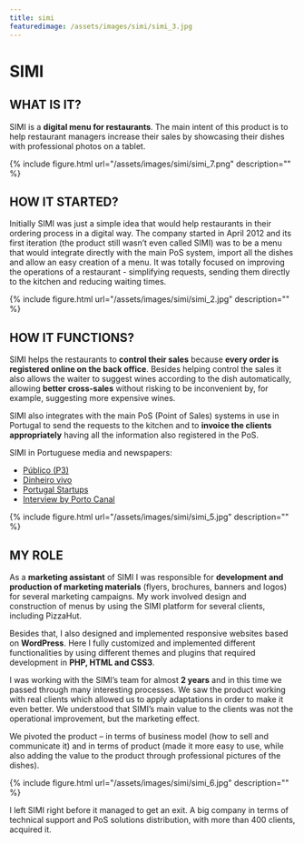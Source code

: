 ```yaml
---
title: simi
featuredimage: /assets/images/simi/simi_3.jpg
---
```

# SIMI

## WHAT IS IT?

SIMI is a **digital menu for restaurants**. The main intent of this product is to help restaurant managers increase their sales by showcasing their dishes with professional photos on a tablet. 

{% include figure.html url="/assets/images/simi/simi_7.png" description="" %}

## HOW IT STARTED?

Initially SIMI was just a simple idea that would help restaurants in their ordering process in a digital way. The company started in April 2012 and its first iteration (the product still wasn’t even called SIMI) was to be a menu that would integrate directly with the main PoS system, import all the dishes and allow an easy creation of a menu. It was totally focused on improving the operations of a restaurant - simplifying requests, sending them directly to the kitchen and reducing waiting times.

{% include figure.html url="/assets/images/simi/simi_2.jpg" description="" %}

## HOW IT FUNCTIONS?

SIMI helps the restaurants to **control their sales** because **every order is registered online on the back office**. Besides helping control the sales it also allows the waiter to suggest wines according to the dish automatically, allowing **better cross-sales** without risking to be inconvenient by, for example, suggesting more expensive wines.

SIMI also integrates with the main PoS (Point of Sales) systems in use in Portugal to send the requests to the kitchen and to **invoice the clients appropriately** having all the information also registered in the PoS.

SIMI in Portuguese media and newspapers:

- [Público (P3)](http://p3.publico.pt/actualidade/economia/14010/jovens-criam-software-de-ementas-digitais-e-pizza-hut-ja-comprou-ideia)
- [Dinheiro vivo](https://www.dinheirovivo.pt/invalidos/ibersol-investe-4-milhoes-na-remodelacao-de-restaurantes-pizza-hut-e-lanca-phmenu/)
- [Portugal Startups](http://portugalstartups.com/2014/10/pizza-hut-closes-deal-simi/)
- [Interview by Porto Canal](https://www.youtube.com/watch?v=MsILzbeHoaE)

{% include figure.html url="/assets/images/simi/simi_5.jpg" description="" %}

## MY ROLE

As a **marketing assistant** of SIMI I was responsible for **development and production of marketing materials** (flyers, brochures, banners and logos) for several marketing campaigns. My work involved design and construction of menus by using the SIMI platform for several clients, including PizzaHut. 

Besides that, I also designed and implemented responsive websites based on **WordPress**. Here I fully customized and implemented different functionalities by using different themes and plugins that required development in **PHP, HTML and CSS3**.

I was working with the SIMI’s team for almost **2 years** and in this time we passed through many interesting processes. We saw the product working with real clients which allowed us to apply adaptations in order to make it even better. We understood that SIMI’s main value to the clients was not the operational improvement, but the marketing effect. 

We pivoted the product – in terms of business model (how to sell and communicate it) and in terms of product (made it more easy to use, while also adding the value to the product through professional pictures of the dishes). 

{% include figure.html url="/assets/images/simi/simi_6.jpg" description="" %}


I left SIMI right before it managed to get an exit. A big company in terms of technical support and PoS solutions distribution, with more than 400 clients, acquired it.